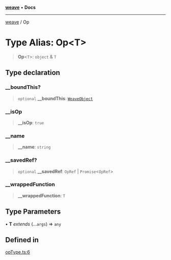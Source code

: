[**weave**](../README.md) • **Docs**

***

[weave](../README.md) / Op

# Type Alias: Op\<T\>

> **Op**\<`T`\>: `object` & `T`

## Type declaration

### \_\_boundThis?

> `optional` **\_\_boundThis**: [`WeaveObject`](../classes/WeaveObject.md)

### \_\_isOp

> **\_\_isOp**: `true`

### \_\_name

> **\_\_name**: `string`

### \_\_savedRef?

> `optional` **\_\_savedRef**: `OpRef` \| `Promise`\<`OpRef`\>

### \_\_wrappedFunction

> **\_\_wrappedFunction**: `T`

## Type Parameters

• **T** *extends* (...`args`) => `any`

## Defined in

[opType.ts:6](https://github.com/wandb/weave/blob/e2313369cb35bc1b6f97c70539926dd951ead21e/sdks/node/src/opType.ts#L6)
